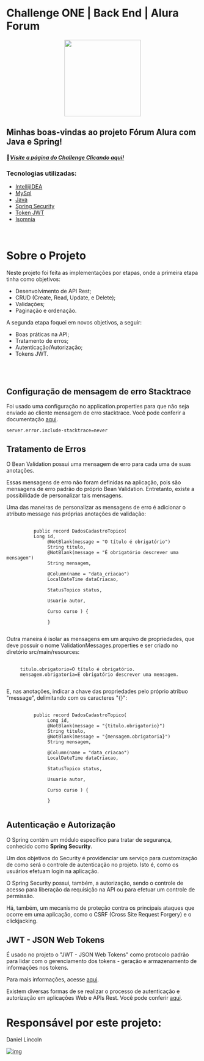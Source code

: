 # Challenge ONE | Back End | Alura Forum 

<p align="center" >
     <img width="200" heigth="200" src="https://user-images.githubusercontent.com/78982435/209698701-28dedb2e-855b-44b2-8872-afa45e3b35aa.png">
</p>

## Minhas boas-vindas ao projeto Fórum Alura com Java e Spring! 

#### 📃<u>*Visite a página do Challenge [Clicando aqui!](https://www.alura.com.br/challenges/oracle-one-back-end/aluraforum)*</u> 


### Tecnologias utilizadas:

- [IntellijIDEA](https://www.jetbrains.com/idea/)
- [MySql](https://www.mysql.com/)
- [Java](https://www.java.com/pt-BR/)
- [Spring Security](https://start.spring.io/)
- [Token JWT](https://jwt.io/)
- [Isomnia](https://insomnia.rest/download)

</br>

# Sobre o Projeto

<p>Neste projeto foi feita as implementações por etapas, onde a primeira etapa tinha como objetivos:</p>

<ul>
     <li>Desenvolvimento de API Rest;</li>
     <li>CRUD (Create, Read, Update, e Delete);</li>
     <li>Validações;</li>
     <li>Paginação e ordenação.</li>
</ul>

<p>A segunda etapa foquei em novos objetivos, a seguir:</p>
<ul>
     <li>Boas práticas na API;</li>
     <li>Tratamento de erros;</li>
     <li>Autenticação/Autorização;</li>
     <li>Tokens JWT.</li>
</ul>

</br>
</br>

## Configuração de mensagem de erro Stacktrace

<p>Foi usado uma configuração no application.properties para que não seja enviado ao cliente mensagem de erro stacktrace. Você pode conferir a documentação <a href="https://docs.spring.io/spring-boot/docs/current/reference/html/application-properties.html#appendix.application-properties.server">aqui</a>.</p>

<pre>
<code>server.error.include-stacktrace=never</code>
</pre>

## Tratamento de Erros

<p>O Bean Validation possui uma mensagem de erro para cada uma de suas anotações.</p>
<p>Essas mensagens de erro não foram definidas na aplicação, pois são mensagens de erro padrão do próprio Bean Validation. Entretanto, existe a possibilidade de personalizar tais mensagens.</p>

<p>Uma das maneiras de personalizar as mensagens de erro é adicionar o atributo message nas próprias anotações de validação:</p>

<pre>
     <code>
          public record DadosCadastroTopico(
          Long id,
               @NotBlank(message = "O título é obrigatório")
               String titulo,
               @NotBlank(message = "É obrigatório descrever uma mensagem")
               String mensagem,

               @Column(name = "data_criacao")
               LocalDateTime dataCriacao,

               StatusTopico status,

               Usuario autor,

               Curso curso ) {

               }
     </code>
</pre>

<p>Outra maneira é isolar as mensagens em um arquivo de propriedades, que deve possuir o nome ValidationMessages.properties e ser criado no diretório src/main/resources:</p>

<pre>
     <code>
     titulo.obrigatorio=O título é obrigatório.
     mensagem.obrigatoria=É obrigatório descrever uma mensagem.
     </code>
</pre>

<p>E, nas anotações, indicar a chave das propriedades pelo próprio atribuo "message", delimitando com os caracteres "{}":</p>

<pre>
     <code>
          public record DadosCadastroTopico(
               Long id,
               @NotBlank(message = "{titulo.obrigatorio}")
               String titulo,
               @NotBlank(message = "{mensagem.obrigatoria}")
               String mensagem,

               @Column(name = "data_criacao")
               LocalDateTime dataCriacao,

               StatusTopico status,

               Usuario autor,

               Curso curso ) {

               }
     </code>
</pre>

## Autenticação e Autorização

<p>O Spring contém um módulo específico para tratar de segurança, conhecido como <strong>Spring Security</strong>.</p>
<p>Um dos objetivos do Security é providenciar um serviço para customização de como será o controle de autenticação no projeto. Isto é, como os usuários efetuam login na aplicação.</p>
<p>O Spring Security possui, também, a autorização, sendo o controle de acesso para liberação da requisição na API ou para efetuar um controle de permissão.</p>
<p>Há, também, um mecanismo de proteção contra os principais ataques que ocorre em uma aplicação, como o CSRF (Cross Site Request Forgery) e o clickjacking.</p>

## JWT - JSON Web Tokens

<p>É usado no projeto o "JWT - JSON Web Tokens" como protocolo padrão para lidar com o gerenciamento dos tokens - geração e armazenamento de informações nos tokens.</p>
<p>Para mais informações, acesse <a href="https://jwt.io/">aqui</a>.</p>
<p>Existem diversas formas de se realizar o processo de autenticação e autorização em aplicações Web e APIs Rest. Você pode conferir <a href="https://www.alura.com.br/artigos/tipos-de-autenticacao">aqui</a>.</p>


# Responsável por este projeto:

Daniel Lincoln

[![img](https://camo.githubusercontent.com/c00f87aeebbec37f3ee0857cc4c20b21fefde8a96caf4744383ebfe44a47fe3f/68747470733a2f2f696d672e736869656c64732e696f2f62616467652f2d4c696e6b6564496e2d2532333030373742353f7374796c653d666f722d7468652d6261646765266c6f676f3d6c696e6b6564696e266c6f676f436f6c6f723d7768697465)](https://www.linkedin.com/in/daniellincolndev/)

